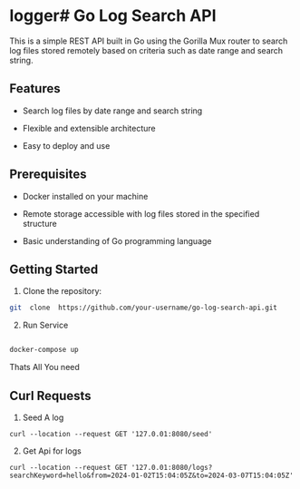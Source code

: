
# logger# Go Log Search API

  

This is a simple REST API built in Go using the Gorilla Mux router to search log files stored remotely based on criteria such as date range and search string.

  

## Features

  

- Search log files by date range and search string

- Flexible and extensible architecture

- Easy to deploy and use

  

## Prerequisites

  

- Docker installed on your machine

- Remote storage accessible with log files stored in the specified structure

- Basic understanding of Go programming language

  

## Getting Started

  

1. Clone the repository:

  

```bash
git  clone  https://github.com/your-username/go-log-search-api.git
```

2.  Run Service
```bash

docker-compose up
```
Thats All You need

## Curl Requests
1. Seed A log  
```
curl --location --request GET '127.0.01:8080/seed'
```
2. Get Api for logs
```
curl --location --request GET '127.0.01:8080/logs?searchKeyword=hello&from=2024-01-02T15:04:05Z&to=2024-03-07T15:04:05Z'
```
